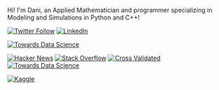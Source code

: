 Hi! I'm Dani, an Applied Mathematician and programmer specializing in Modeling and Simulations in Python and C++!

[![Twitter Follow](https://img.shields.io/twitter/follow/dani_lisle?style=social)](https://twitter.com/dani_lisle)
[![LinkedIn](https://img.shields.io/badge/-LinkedIn-blue?style=flat&logo=LinkedIn&logoColor=white)](https://www.linkedin.com/in/danilisle) 

[![Towards Data Science](https://img.shields.io/badge/Towards%20Data%20Science-danilisle74-black?style=flat&logo=medium)](https://medium.com/@danilisle74)

[![Hacker News](https://img.shields.io/badge/Hacker%20News-danilisle-yellow?style=flat&logo=ycombinator)](https://news.ycombinator.com/user?id=danilisle) 
[![Stack Overflow](https://img.shields.io/badge/Stack%20Overflow-Dani%20Lisle-orange.svg?style=flat&logo=stackoverflow)](https://stackoverflow.com/users/23438083/dani-lisle)
[![Cross Validated](https://img.shields.io/badge/Cross%20Validated-Dani%20Lisle-green?style=flat&logo=stack-exchange)](https://stats.stackexchange.com/users/406943/dani-lisle)
[![Towards Data Science](https://img.shields.io/badge/Towards%20Data%20Science-danilisle74-black?style=flat&logo=medium)](https://medium.com/@danilisle74)

[![Kaggle](https://img.shields.io/badge/Kaggle-danilisle-blue?style=flat&logo=kaggle)](https://www.kaggle.com/danilisle) 
